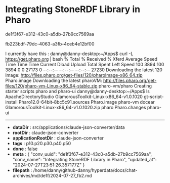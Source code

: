 # Integrating StoneRDF Library in Pharo

de1f3f67-e312-43c0-a5db-27b9cc7569aa

fb223bdf-79dc-4063-a3fb-4ceb4e12bf00

I currently have this : danny@danny-desktop:~/Apps$ curl -L https://get.pharo.org | bash
  % Total    % Received % Xferd  Average Speed   Time    Time     Time  Current
                                 Dload  Upload   Total   Spent    Left  Speed
100  3894  100  3894    0     0  27173      0 --:--:-- --:--:-- --:--:-- 27230
Downloading the latest 120 Image:
    http://files.pharo.org/get-files/120/pharoImage-x86_64.zip
Pharo.image
Downloading the latest pharoVM:
	http://files.pharo.org/get-files/120/pharo-vm-Linux-x86_64-stable.zip
pharo-vm/pharo
Creating starter scripts pharo and pharo-ui
danny@danny-desktop:~/Apps$ ls
ApacheDirectoryStudio  GlamorousToolkit-Linux-x86_64-v1.0.1020      gt-script-install  Pharo12.0-64bit-8bc5c91.sources  Pharo.image  pharo-vm
docear                 GlamorousToolkit-Linux-x86_64-v1.0.1020.zip  pharo              Pharo.changes                    pharo-ui

---

* **dataDir** : src/applications/claude-json-converter/data
* **rootDir** : claude-json-converter
* **applicationRootDir** : claude-json-converter
* **tags** : p10.p20.p30.p40.p50
* **done** : false
* **meta** : {
  "conv_uuid": "de1f3f67-e312-43c0-a5db-27b9cc7569aa",
  "conv_name": "Integrating StoneRDF Library in Pharo",
  "updated_at": "2024-07-27T23:51:26.357177Z"
}
* **filepath** : /home/danny/github-danny/hyperdata/docs/chat-archives/md/de1f/2024-07-27_fb2.md